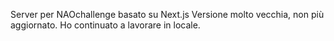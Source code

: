 Server per NAOchallenge basato su Next.js
Versione molto vecchia, non più aggiornato. Ho continuato a lavorare in locale.
